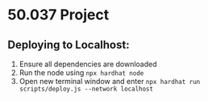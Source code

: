 # 50.037 Project
## Deploying to Localhost:
1. Ensure all dependencies are downloaded
2. Run the node using `npx hardhat node`
3. Open new terminal window and enter `npx hardhat run scripts/deploy.js --network localhost`
 
